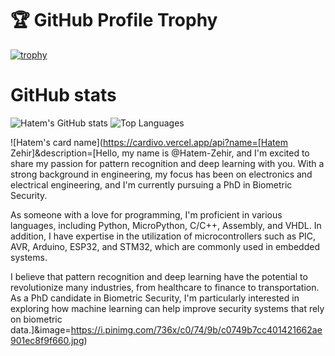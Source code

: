 

# 🏆 GitHub Profile Trophy
[![trophy](https://github-profile-trophy.vercel.app/?username=Hatem-Zehir&row=1&column=6)](https://github.com/ryo-ma/github-profile-trophy)


# GitHub stats
![Hatem's GitHub stats](https://github-readme-stats.vercel.app/api?username=Hatem-Zehir) ![Top Languages](https://github-readme-stats.vercel.app/api/top-langs/?username=Hatem-Zehir&layout=compact)

![Hatem's card name](https://cardivo.vercel.app/api?name=[Hatem Zehir]&description=[Hello, my name is @Hatem-Zehir, and I'm excited to share my passion for pattern recognition and deep learning with you. With a strong background in engineering, my focus has been on electronics and electrical engineering, and I'm currently pursuing a PhD in Biometric Security.

As someone with a love for programming, I'm proficient in various languages, including Python, MicroPython, C/C++, Assembly, and VHDL. In addition, I have expertise in the utilization of microcontrollers such as PIC, AVR, Arduino, ESP32, and STM32, which are commonly used in embedded systems.

I believe that pattern recognition and deep learning have the potential to revolutionize many industries, from healthcare to finance to transportation. As a PhD candidate in Biometric Security, I'm particularly interested in exploring how machine learning can help improve security systems that rely on biometric data.]&image=https://i.pinimg.com/736x/c0/74/9b/c0749b7cc401421662ae901ec8f9f660.jpg)




<!-- **Programming languages:**  
![Python](https://img.shields.io/badge/Python-3776AB?style=for-the-badge&logo=python&logoColor=white)
![C](https://img.shields.io/badge/C-00599C?style=for-the-badge&logo=c&logoColor=white)
![C++](https://img.shields.io/badge/C%2B%2B-00599C?style=for-the-badge&logo=c%2B%2B&logoColor=white)

**Social Accounts:**  
<a href="https://www.linkedin.com/in/hatem-zehir/"><img src="https://img.shields.io/badge/LinkedIn-0077B5?style=for-the-badge&logo=linkedin&logoColor=white" alt="Linkedin"></a>
<a href="https://www.hackerrank.com/hatem_zehir"><img src="https://img.shields.io/badge/-Hackerrank-2EC866?style=for-the-badge&logo=HackerRank&logoColor=white" alt="HackerRank"></a> -->

<!-- ![Top Langs](https://github-readme-stats.vercel.app/api/top-langs/?username=Hatem-Zehir&layout=compact) -->

<!-- ![Hatem's GitHub stats](https://github-readme-stats.vercel.app/api?username=Hatem-Zehir) -->

<!---
Hatem-Zehir/Hatem-Zehir is a ✨ special ✨ repository because its `README.md` (this file) appears on your GitHub profile.
You can click the Preview link to take a look at your changes.

https://github.com/alexandresanlim/Badges4-README.md-Profile
https://github.com/alexandresanlim/Badges4-README.md-Profile#-blog-
--->

